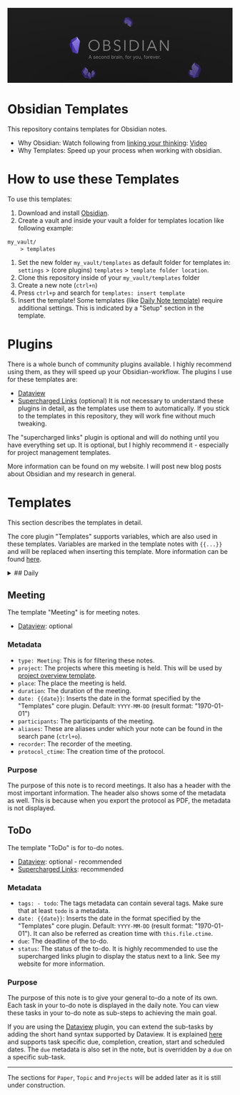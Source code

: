 ![banner](obsidian_banner.png)
# Obsidian Templates
This repository contains templates for Obsidian notes.
- Why Obsidian: Watch following from [linking your thinking](https://www.youtube.com/@linkingyourthinking/featured):
  [Video](https://www.youtube.com/watch?v=QgbLb6QCK88)
- Why Templates: Speed up your process when working with obsidian.

# How to use these Templates
To use this templates:
1. Download and install [Obsidian](https://obsidian.md/download).
2. Create a vault and inside your vault a folder for templates location like following example:
  ```
  my_vault/
	  > templates
  ```
1. Set the new folder `my_vault/templates` as default folder for templates in: `settings` > (core plugins) `templates` > `template folder location`.
2. Clone this repository inside of your `my_vault/templates` folder
3. Create a new note (`ctrl+n`)
4. Press `ctrl+p` and search for `templates: insert template`
5. Insert the template!
Some templates (like [Daily Note template](##Daily)) require additional settings. This is indicated by a "Setup" section in the template.

# Plugins
There is a whole bunch of community plugins available. I highly recommend using them, as they will speed up your Obsidian-workflow. The plugins I use for these templates are:
- [Dataview](https://github.com/blacksmithgu/obsidian-dataview)
- [Supercharged Links](https://github.com/mdelobelle/obsidian_supercharged_links) (optional)
It is not necessary to understand these plugins in detail, as the templates use them to automatically. If you stick to the templates in this repository, they will work fine without much tweaking. 

The "supercharged links" plugin is optional and will do nothing until you have everything set up. It is optional, but I highly recommend it - especially for project management templates.

More information can be found on my website. I will post new blog posts about Obsidian and my research in general.

# Templates
This section describes the templates in detail. 

The core plugin "Templates" supports variables, which are also used in these templates. Variables are marked in the template notes with `{{...}}` and will be replaced when inserting this template. More information can be found [here](https://help.obsidian.md/Plugins/Templates).


<details>
<summary>## Daily</summary>

The template "Daily" is for daily notes.
- [Dataview](https://github.com/blacksmithgu/obsidian-dataview): mandatory
- [Supercharged Links](https://github.com/mdelobelle/obsidian_supercharged_links): optional
### Metadata
- `type: daily`: 
  This is for filtering these notes.
- `tags: - todo`: 
  The tags metadata can contain several tags. Make sure that at least `todo` is a metadata.
- `date: {{date}}`: 
  Inserts the date in the format specified by the "Daily Notes" core plugin. Default: `YYYY-MM-DD`  (result format: "1970-01-01").
- `aliases`: 
  These are aliases under which your note can be found in the search pane (`ctrl+o`).
### Purpose
The purpose of this note is to record daily to-dos and to provide a quick overview of pending and upcoming tasks.

To display these tasks, this note uses dataviews in combination with the [todo template](ToDo.md). The most important metadata for using these dataviews is the `todo` tag.
### Setup
This template can be automatically inserted into the daily note. Check the settings of the "Daily Notes" core plugin and select this template as the "Daily Notes" template.

</details>

## Meeting
The template "Meeting" is for meeting notes.
- [Dataview](https://github.com/blacksmithgu/obsidian-dataview): optional
### Metadata
- `type: Meeting`: 
  This is for filtering these notes.
- `project`: 
  The projects where this meeting is held. This will be used by [project overview template](projects/projectOverview.md).
- `place`:
  The place the meeting is held.
- `duration`:
  The duration of the meeting.
- `date: {{date}}`: 
  Inserts the date in the format specified by the "Templates" core plugin. Default: `YYYY-MM-DD`  (result format: "1970-01-01")
- `participants`:
  The participants of the meeting.
- `aliases`: 
  These are aliases under which your note can be found in the search pane (`ctrl+o`).
- `recorder`:
  The recorder of the meeting.
- `protocol_ctime`:
  The creation time of the protocol.
### Purpose
The purpose of this note is to record meetings. It also has a header with the most important information. The header also shows some of the metadata as well. This is because when you export the protocol as PDF, the metadata is not displayed.

## ToDo
The template "ToDo" is for to-do notes.
- [Dataview](https://github.com/blacksmithgu/obsidian-dataview): optional - recommended
- [Supercharged Links](https://github.com/mdelobelle/obsidian_supercharged_links): recommended
### Metadata
- `tags: - todo`: 
  The tags metadata can contain several tags. Make sure that at least `todo` is a metadata.
- `date: {{date}}`: 
  Inserts the date in the format specified by the "Templates" core plugin. Default: `YYYY-MM-DD`  (result format: "1970-01-01"). It can also be referred as creation time with `this.file.ctime`.
- `due`:
  The deadline of the to-do.
- `status`:
  The status of the to-do. It is highly recommended to use the supercharged links plugin to display the status next to a link. See my website for more information.
### Purpose
The purpose of this note is to give your general to-do a note of its own. Each task in your to-do note is displayed in the daily note. You can view these tasks in your to-do note as sub-steps to achieving the main goal.

If you are using the [Dataview](https://github.com/blacksmithgu/obsidian-dataview) plugin, you can extend the sub-tasks by adding the short hand syntax supported by Dataview. It is explained [here](https://blacksmithgu.github.io/obsidian-dataview/annotation/metadata-tasks/) and supports task specific due, completion, creation, start and scheduled dates. The `due` metadata is also set in the note, but is overridden by a `due` on a specific sub-task.

___
The sections for `Paper`, `Topic` and `Projects` will be added later as it is still under construction.